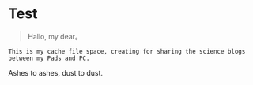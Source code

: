 # Test
> Hallo, my dear。
```text
This is my cache file space, creating for sharing the science blogs between my Pads and PC.
```
Ashes to ashes, dust to dust.
